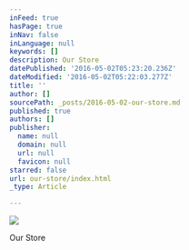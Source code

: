 ```yaml
---
inFeed: true
hasPage: true
inNav: false
inLanguage: null
keywords: []
description: Our Store
datePublished: '2016-05-02T05:23:20.236Z'
dateModified: '2016-05-02T05:22:03.277Z'
title: ''
author: []
sourcePath: _posts/2016-05-02-our-store.md
published: true
authors: []
publisher:
  name: null
  domain: null
  url: null
  favicon: null
starred: false
url: our-store/index.html
_type: Article

---
```

![](https://the-grid-user-content.s3-us-west-2.amazonaws.com/71385474-f8c4-4712-ba1c-b70315e9325e.jpg)

Our Store